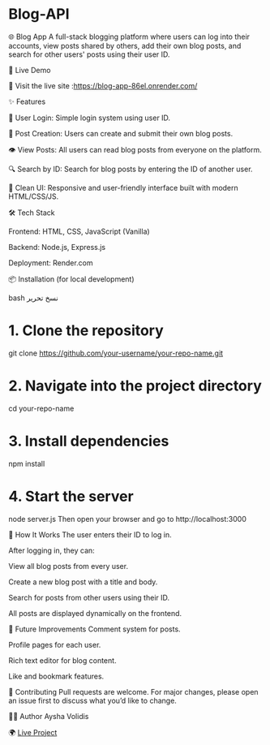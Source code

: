 # Blog-API
🌐 Blog App
A full-stack blogging platform where users can log into their accounts, view posts shared by others, add their own blog posts, and search for other users' posts using their user ID.

🚀 Live Demo

🔗 Visit the live site :https://blog-app-86el.onrender.com/

✨ Features

🔐 User Login: Simple login system using user ID.

📝 Post Creation: Users can create and submit their own blog posts.

👁️ View Posts: All users can read blog posts from everyone on the platform.

🔍 Search by ID: Search for blog posts by entering the ID of another user.

🧭 Clean UI: Responsive and user-friendly interface built with modern HTML/CSS/JS.

🛠️ Tech Stack

Frontend: HTML, CSS, JavaScript (Vanilla)

Backend: Node.js, Express.js

Deployment: Render.com

📦 Installation (for local development)

bash
نسخ
تحرير
# 1. Clone the repository
git clone https://github.com/your-username/your-repo-name.git

# 2. Navigate into the project directory
cd your-repo-name

# 3. Install dependencies
npm install

# 4. Start the server
node server.js
Then open your browser and go to http://localhost:3000

🧠 How It Works
The user enters their ID to log in.

After logging in, they can:

View all blog posts from every user.

Create a new blog post with a title and body.

Search for posts from other users using their ID.

All posts are displayed dynamically on the frontend.

📌 Future Improvements
Comment system for posts.

Profile pages for each user.

Rich text editor for blog content.

Like and bookmark features.

🤝 Contributing
Pull requests are welcome. For major changes, please open an issue first to discuss what you’d like to change.

🧑‍💻 Author
Aysha Volidis

🌍 [Live Project](https://blog-app-86el.onrender.com/)
